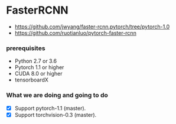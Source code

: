 # FasterRCNN
  - https://github.com/jwyang/faster-rcnn.pytorch/tree/pytorch-1.0
  - https://github.com/ruotianluo/pytorch-faster-rcnn

### prerequisites

- Python 2.7 or 3.6
- Pytorch 1.1 or higher
- CUDA 8.0 or higher
- tensorboardX

### What we are doing and going to do

- [x] Support pytorch-1.1 (master).
- [x] Support torchvision-0.3 (master).